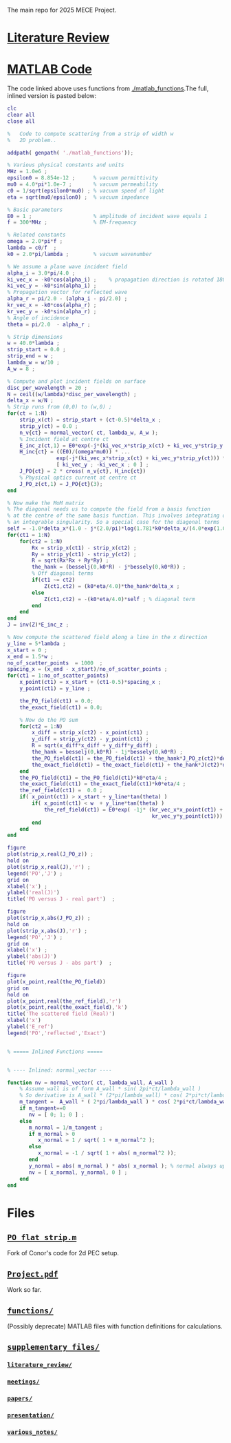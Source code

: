 The main repo for 2025 MECE Project.
<!-- {{{ Literature Review -->
# [Literature Review](./literature_review/main.pdf)
<!-- }}} -->
<!-- {{{ MATLAB Code -->
# [MATLAB Code](./flat_strip_setup.m)
The code linked above uses functions from [./matlab_functions](./matlab_functions).The full, inlined version is pasted below:
```matlab
clc
clear all
close all

%   Code to compute scattering from a strip of width w 
%   2D problem..

addpath( genpath( './matlab_functions'));

% Various physical constants and units
MHz = 1.0e6 ; 
epsilon0 = 8.854e-12 ;      % vacuum permittivity
mu0 = 4.0*pi*1.0e-7 ;       % vacuum permeability
c0 = 1/sqrt(epsilon0*mu0) ; % vacuum speed of light
eta = sqrt(mu0/epsilon0) ;  % vacuum impedance

% Basic parameters
E0 = 1 ;                    % amplitude of incident wave equals 1
f = 300*MHz ;               % EM-frequency

% Related constants
omega = 2.0*pi*f ; 
lambda = c0/f  ;
k0 = 2.0*pi/lambda ;        % vacuum wavenumber  

% We assume a plane wave incident field
alpha_i = 3.0*pi/4.0 ;  
ki_vec_x = -k0*cos(alpha_i) ;    % propagation direction is rotated 180 (-1 factor)
ki_vec_y = -k0*sin(alpha_i) ;
% Propagation vector for reflected wave
alpha_r = pi/2.0 - (alpha_i - pi/2.0) ;
kr_vec_x = -k0*cos(alpha_r) ; 
kr_vec_y = -k0*sin(alpha_r) ; 
% Angle of incidence
theta = pi/2.0  - alpha_r ; 

% Strip dimensions
w = 40.0*lambda ;
strip_start = 0.0 ; 
strip_end = w ;
lambda_w = w/10 ;
A_w = 8 ;

% Compute and plot incident fields on surface 
disc_per_wavelength = 20 ;
N = ceil((w/lambda)*disc_per_wavelength) ; 
delta_x = w/N ; 
% Strip runs from (0,0) to (w,0) ; 
for(ct = 1:N) 
    strip_x(ct) = strip_start + (ct-0.5)*delta_x ; 
    strip_y(ct) = 0.0 ; 
    n_v{ct} = normal_vector( ct, lambda_w, A_w );
    % Incident field at centre ct
    E_inc_z(ct,1) = E0*exp(-j*(ki_vec_x*strip_x(ct) + ki_vec_y*strip_y(ct))) ; 
    H_inc{ct} = ((E0)/(omega*mu0)) * ...
                exp(-j*(ki_vec_x*strip_x(ct) + ki_vec_y*strip_y(ct))) * ...
                [ ki_vec_y ; -ki_vec_x ; 0 ] ;
    J_PO{ct} = 2 * cross( n_v{ct}, H_inc{ct})
    % Physical optics current at centre ct
    J_PO_z(ct,1) = J_PO{ct}(3);
end

% Now make the MoM matrix 
% The diagonal needs us to compute the field from a basis function 
% at the centre of the same basis function. This involves integrating over
% an integrable singularity. So a special case for the diagonal terms
self = -1.0*delta_x*(1.0 - j*(2.0/pi)*log(1.781*k0*delta_x/(4.0*exp(1.0)))) ; 
for(ct1 = 1:N)
    for(ct2 = 1:N) 
        Rx = strip_x(ct1) - strip_x(ct2) ; 
        Ry = strip_y(ct1) - strip_y(ct2) ; 
        R = sqrt(Rx*Rx + Ry*Ry) ;
        the_hank = (besselj(0,k0*R) - j*bessely(0,k0*R)) ; 
        % Off diagonal terms
        if(ct1 ~= ct2) 
            Z(ct1,ct2) = (k0*eta/4.0)*the_hank*delta_x ;
        else
            Z(ct1,ct2) = -(k0*eta/4.0)*self ; % diagonal term
        end
    end
end
J = inv(Z)*E_inc_z ; 

% Now compute the scattered field along a line in the x direction 
y_line = 5*lambda ; 
x_start = 0 ; 
x_end = 1.5*w ; 
no_of_scatter_points  = 1000  ; 
spacing_x = (x_end - x_start)/no_of_scatter_points ; 
for(ct1 = 1:no_of_scatter_points)
    x_point(ct1) = x_start + (ct1-0.5)*spacing_x ;
    y_point(ct1) = y_line ;

    the_PO_field(ct1) = 0.0; 
    the_exact_field(ct1) = 0.0; 

    % Now do the PO sum 
    for(ct2 = 1:N)
        x_diff = strip_x(ct2) - x_point(ct1) ; 
        y_diff = strip_y(ct2) - y_point(ct1) ; 
        R = sqrt(x_diff*x_diff + y_diff*y_diff) ; 
        the_hank = besselj(0,k0*R) - 1j*bessely(0,k0*R) ; 
        the_PO_field(ct1) = the_PO_field(ct1) + the_hank*J_PO_z(ct2)*delta_x ; 
        the_exact_field(ct1) = the_exact_field(ct1) + the_hank*J(ct2)*delta_x ; 
    end
    the_PO_field(ct1) = the_PO_field(ct1)*k0*eta/4 ; 
    the_exact_field(ct1) = the_exact_field(ct1)*k0*eta/4 ; 
    the_ref_field(ct1) =  0.0 ; 
    if( x_point(ct1) > x_start + y_line*tan(theta) ) 
        if( x_point(ct1) < w  + y_line*tan(theta) ) 
            the_ref_field(ct1) = E0*exp( -1j* (kr_vec_x*x_point(ct1) + ...
                                               kr_vec_y*y_point(ct1))) ; 
        end
    end
end

figure
plot(strip_x,real(J_PO_z)) ; 
hold on
plot(strip_x,real(J),'r') ; 
legend('PO','J') ; 
grid on
xlabel('x') ; 
ylabel('real(J)') 
title('PO versus J - real part')  ;

figure
plot(strip_x,abs(J_PO_z)) ; 
hold on
plot(strip_x,abs(J),'r') ; 
legend('PO','J') ; 
grid on
xlabel('x') ; 
ylabel('abs(J)') 
title('PO versus J - abs part')  ;

figure
plot(x_point,real(the_PO_field))
grid on
hold on
plot(x_point,real(the_ref_field),'r')
plot(x_point,real(the_exact_field),'k')
title('The scattered field (Real)')
xlabel('x')
ylabel('E_ref')
legend('PO','reflected','Exact')


% ===== Inlined Functions =====


% ---- Inlined: normal_vector ----

function nv = normal_vector( ct, lambda_wall, A_wall )
    % Assume wall is of form A_wall * sin( 2pi*ct/lambda_wall )
    % So derivative is A_wall * (2*pi/lambda_wall) * cos( 2*pi*ct/lambda_wall )
    m_tangent =  A_wall * ( 2*pi/lambda_wall ) * cos( 2*pi*ct/lambda_wall ) ;
    if m_tangent==0
       nv = [ 0; 1; 0 ] ; 
    else
       m_normal = 1/m_tangent ;
       if m_normal > 0
          x_normal = 1 / sqrt( 1 + m_normal^2 );
       else
          x_normal = -1 / sqrt( 1 + abs( m_normal^2 ));
       end
       y_normal = abs( m_normal ) * abs( x_normal ); % normal always upward-pointing
       nv = [ x_normal, y_normal, 0 ] ;
    end
end


```
<!-- }}} -->
# Files
## [`PO_flat_strip.m`](https://github.com/AndyWhelan/DCU-Project-2025/blob/main/PO_flat_strip.m)
Fork of Conor's code for 2d PEC setup.
## [`Project.pdf`](https://github.com/AndyWhelan/DCU-Project-2025/blob/main/Project.pdf)
Work so far.

## [`functions/`](https://github.com/AndyWhelan/DCU-Project-2025/blob/main/functions/)
(Possibly deprecate) MATLAB files with function definitions for calculations.

## [`supplementary_files/`](https://github.com/AndyWhelan/DCU-Project-2025/blob/main/supplementary_files/)
### [`literature_review/`](https://github.com/AndyWhelan/DCU-Project-2025/tree/main/supplementary_files/literature_review/)
### [`meetings/`](https://github.com/AndyWhelan/DCU-Project-2025/tree/main/supplementary_files/meetings/)
### [`papers/`](https://github.com/AndyWhelan/DCU-Project-2025/tree/main/supplementary_files/papers)
### [`presentation/`](https://github.com/AndyWhelan/DCU-Project-2025/tree/main/supplementary_files/presentation)
### [`various_notes/`](https://github.com/AndyWhelan/DCU-Project-2025/tree/main/supplementary_files/various_notes)
